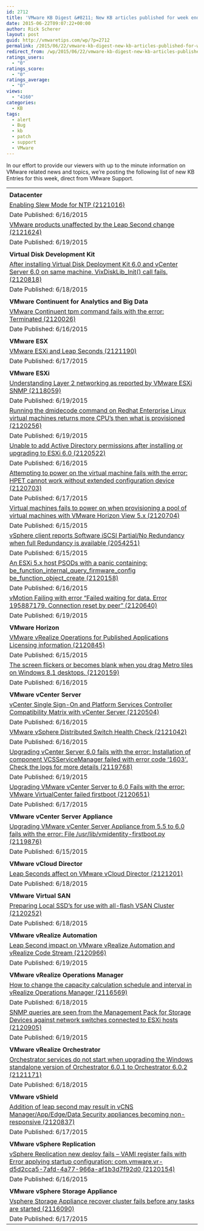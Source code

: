 ```yaml
---
id: 2712
title: 'VMware KB Digest &#8211; New KB articles published for week ending 6/20/15'
date: 2015-06-22T09:07:22+00:00
author: Rick Scherer
layout: post
guid: http://vmwaretips.com/wp/?p=2712
permalink: /2015/06/22/vmware-kb-digest-new-kb-articles-published-for-week-ending-62015/
redirect_from: /wp/2015/06/22/vmware-kb-digest-new-kb-articles-published-for-week-ending-62015/
ratings_users:
  - "0"
ratings_score:
  - "0"
ratings_average:
  - "0"
views:
  - "4160"
categories:
  - KB
tags:
  - alert
  - Bug
  - kb
  - patch
  - support
  - VMware
---
```

In our effort to provide our viewers with up to the minute information on VMware related news and topics, we&#8217;re posting the following list of new KB Entries for this week, direct from VMware Support.



<table border="0" cellspacing="0" cellpadding="0">
  <tr>
    <td valign="bottom" width="727">
    </td>
  </tr>
  
  <tr>
    <td valign="top" width="727">
      <strong>Datacenter</strong>
    </td>
  </tr>
  
  <tr>
    <td valign="top" width="727">
      <a href="http://vmw.re/1GvmQBw">Enabling Slew Mode for NTP (2121016)</a>
    </td>
  </tr>
  
  <tr>
    <td valign="top" width="727">
      Date Published: 6/16/2015
    </td>
  </tr>
  
  <tr>
    <td valign="top" width="727">
      <a href="http://vmw.re/1GvmQRM">VMware products unaffected by the Leap Second change (2121624)</a>
    </td>
  </tr>
  
  <tr>
    <td valign="top" width="727">
      Date Published: 6/19/2015
    </td>
  </tr>
  
  <tr>
    <td valign="top" width="727">
    </td>
  </tr>
  
  <tr>
    <td valign="top" width="727">
      <strong>Virtual Disk Development Kit</strong>
    </td>
  </tr>
  
  <tr>
    <td valign="top" width="727">
      <a href="http://vmw.re/1H981ep">After installing Virtual Disk Deployment Kit 6.0 and vCenter Server 6.0 on same machine, VixDiskLib_Init() call fails. (2120818)</a>
    </td>
  </tr>
  
  <tr>
    <td valign="top" width="727">
      Date Published: 6/18/2015
    </td>
  </tr>
  
  <tr>
    <td valign="top" width="727">
    </td>
  </tr>
  
  <tr>
    <td valign="top" width="727">
      <strong>VMware Continuent for Analytics and Big Data</strong>
    </td>
  </tr>
  
  <tr>
    <td valign="top" width="727">
      <a href="http://vmw.re/1H983CU">VMware Continuent tpm command fails with the error: Terminated (2120026)</a>
    </td>
  </tr>
  
  <tr>
    <td valign="top" width="727">
      Date Published: 6/16/2015
    </td>
  </tr>
  
  <tr>
    <td valign="top" width="727">
    </td>
  </tr>
  
  <tr>
    <td valign="top" width="727">
      <strong>VMware ESX</strong>
    </td>
  </tr>
  
  <tr>
    <td valign="top" width="727">
      <a href="http://vmw.re/1GvmOJC">VMware ESXi and Leap Seconds (2121190)</a>
    </td>
  </tr>
  
  <tr>
    <td valign="top" width="727">
      Date Published: 6/17/2015
    </td>
  </tr>
  
  <tr>
    <td valign="top" width="727">
    </td>
  </tr>
  
  <tr>
    <td valign="top" width="727">
      <strong>VMware ESXi</strong>
    </td>
  </tr>
  
  <tr>
    <td valign="top" width="727">
      <a href="http://vmw.re/1GvmOJE">Understanding Layer 2 networking as reported by VMware ESXi SNMP (2118059)</a>
    </td>
  </tr>
  
  <tr>
    <td valign="top" width="727">
      Date Published: 6/19/2015
    </td>
  </tr>
  
  <tr>
    <td valign="top" width="727">
      <a href="http://vmw.re/1GvmOJG">Running the dmidecode command on Redhat Enterprise Linux virtual machines returns more CPU&#8217;s then what is provisioned (2120256)</a>
    </td>
  </tr>
  
  <tr>
    <td valign="top" width="727">
      Date Published: 6/19/2015
    </td>
  </tr>
  
  <tr>
    <td valign="top" width="727">
      <a href="http://vmw.re/1H983CX">Unable to add Active Directory permissions after installing or upgrading to ESXi 6.0 (2120522)</a>
    </td>
  </tr>
  
  <tr>
    <td valign="top" width="727">
      Date Published: 6/16/2015
    </td>
  </tr>
  
  <tr>
    <td valign="top" width="727">
      <a href="http://vmw.re/1GvmQRT">Attempting to power on the virtual machine fails with the error: HPET cannot work without extended configuration device (2120703)</a>
    </td>
  </tr>
  
  <tr>
    <td valign="top" width="727">
      Date Published: 6/17/2015
    </td>
  </tr>
  
  <tr>
    <td valign="top" width="727">
      <a href="http://vmw.re/1H983CZ">Virtual machines fails to power on when provisioning a pool of virtual machines with VMware Horizon View 5.x (2120704)</a>
    </td>
  </tr>
  
  <tr>
    <td valign="top" width="727">
      Date Published: 6/15/2015
    </td>
  </tr>
  
  <tr>
    <td valign="top" width="727">
      <a href="http://vmw.re/1H983D1">vSphere client reports Software iSCSI Partial/No Redundancy when full Redundancy is available (2054251)</a>
    </td>
  </tr>
  
  <tr>
    <td valign="top" width="727">
      Date Published: 6/15/2015
    </td>
  </tr>
  
  <tr>
    <td valign="top" width="727">
      <a href="http://vmw.re/1GvmQRV">An ESXi 5.x host PSODs with a panic containing: be_function_internal_query_firmware_config be_function_object_create (2120158)</a>
    </td>
  </tr>
  
  <tr>
    <td valign="top" width="727">
      Date Published: 6/16/2015
    </td>
  </tr>
  
  <tr>
    <td valign="top" width="727">
      <a href="http://vmw.re/1GvmOJL">vMotion Failing with error &#8220;Failed waiting for data. Error 195887179. Connection reset by peer&#8221; (2120640)</a>
    </td>
  </tr>
  
  <tr>
    <td valign="top" width="727">
      Date Published: 6/19/2015
    </td>
  </tr>
  
  <tr>
    <td valign="top" width="727">
    </td>
  </tr>
  
  <tr>
    <td valign="top" width="727">
      <strong>VMware Horizon </strong>
    </td>
  </tr>
  
  <tr>
    <td valign="top" width="727">
      <a href="http://vmw.re/1H983D9">VMware vRealize Operations for Published Applications Licensing information (2120845)</a>
    </td>
  </tr>
  
  <tr>
    <td valign="top" width="727">
      Date Published: 6/15/2015
    </td>
  </tr>
  
  <tr>
    <td valign="top" width="727">
      <a href="http://vmw.re/1H981ev">The screen flickers or becomes blank when you drag Metro tiles on Windows 8.1 desktops. (2120159)</a>
    </td>
  </tr>
  
  <tr>
    <td valign="top" width="727">
      Date Published: 6/16/2015
    </td>
  </tr>
  
  <tr>
    <td valign="top" width="727">
    </td>
  </tr>
  
  <tr>
    <td valign="top" width="727">
      <strong>VMware vCenter Server</strong>
    </td>
  </tr>
  
  <tr>
    <td valign="top" width="727">
      <a href="http://vmw.re/1H981uJ">vCenter Single Sign-On and Platform Services Controller Compatibility Matrix with vCenter Server (2120504)</a>
    </td>
  </tr>
  
  <tr>
    <td valign="top" width="727">
      Date Published: 6/16/2015
    </td>
  </tr>
  
  <tr>
    <td valign="top" width="727">
      <a href="http://vmw.re/1GvmOJR">VMware vSphere Distributed Switch Health Check (2121042)</a>
    </td>
  </tr>
  
  <tr>
    <td valign="top" width="727">
      Date Published: 6/16/2015
    </td>
  </tr>
  
  <tr>
    <td valign="top" width="727">
      <a href="http://vmw.re/1H981uL">Upgrading vCenter Server 6.0 fails with the error: Installation of component VCSServiceManager failed with error code &#8216;1603&#8217;. Check the logs for more details (2119768)</a>
    </td>
  </tr>
  
  <tr>
    <td valign="top" width="727">
      Date Published: 6/19/2015
    </td>
  </tr>
  
  <tr>
    <td valign="top" width="727">
      <a href="http://vmw.re/1GvmQRZ">Upgrading VMware vCenter Server to 6.0 Fails with the error: VMware VirtualCenter failed firstboot (2120651)</a>
    </td>
  </tr>
  
  <tr>
    <td valign="top" width="727">
      Date Published: 6/17/2015
    </td>
  </tr>
  
  <tr>
    <td valign="top" width="727">
    </td>
  </tr>
  
  <tr>
    <td valign="top" width="727">
      <strong>VMware vCenter Server Appliance </strong>
    </td>
  </tr>
  
  <tr>
    <td valign="top" width="727">
      <a href="http://vmw.re/1H981uP">Upgrading VMware vCenter Server Appliance from 5.5 to 6.0 fails with the error: File /usr/lib/vmidentity-firstboot.py (2119876)</a>
    </td>
  </tr>
  
  <tr>
    <td valign="top" width="727">
      Date Published: 6/15/2015
    </td>
  </tr>
  
  <tr>
    <td valign="top" width="727">
    </td>
  </tr>
  
  <tr>
    <td valign="top" width="727">
      <strong>VMware vCloud Director</strong>
    </td>
  </tr>
  
  <tr>
    <td valign="top" width="727">
      <a href="http://vmw.re/1GvmQS1">Leap Seconds affect on VMware vCloud Director (2121201)</a>
    </td>
  </tr>
  
  <tr>
    <td valign="top" width="727">
      Date Published: 6/18/2015
    </td>
  </tr>
  
  <tr>
    <td valign="top" width="727">
    </td>
  </tr>
  
  <tr>
    <td valign="top" width="727">
      <strong>VMware Virtual SAN</strong>
    </td>
  </tr>
  
  <tr>
    <td valign="top" width="727">
      <a href="http://vmw.re/1GvmOJT">Preparing Local SSD&#8217;s for use with all-flash VSAN Cluster (2120252)</a>
    </td>
  </tr>
  
  <tr>
    <td valign="top" width="727">
      Date Published: 6/18/2015
    </td>
  </tr>
  
  <tr>
    <td valign="top" width="727">
    </td>
  </tr>
  
  <tr>
    <td valign="top" width="727">
      <strong>VMware vRealize Automation</strong>
    </td>
  </tr>
  
  <tr>
    <td valign="top" width="727">
      <a href="http://vmw.re/1H983Tr">Leap Second impact on VMware vRealize Automation and vRealize Code Stream (2120966)</a>
    </td>
  </tr>
  
  <tr>
    <td valign="top" width="727">
      Date Published: 6/19/2015
    </td>
  </tr>
  
  <tr>
    <td valign="top" width="727">
    </td>
  </tr>
  
  <tr>
    <td valign="top" width="727">
      <strong>VMware vRealize Operations Manager</strong>
    </td>
  </tr>
  
  <tr>
    <td valign="top" width="727">
      <a href="http://vmw.re/1GvmQS3">How to change the capacity calculation schedule and interval in vRealize Operations Manager (2116569)</a>
    </td>
  </tr>
  
  <tr>
    <td valign="top" width="727">
      Date Published: 6/18/2015
    </td>
  </tr>
  
  <tr>
    <td valign="top" width="727">
      <a href="http://vmw.re/1GvmOJV">SNMP queries are seen from the Management Pack for Storage Devices against network switches connected to ESXi hosts (2120905)</a>
    </td>
  </tr>
  
  <tr>
    <td valign="top" width="727">
      Date Published: 6/19/2015
    </td>
  </tr>
  
  <tr>
    <td valign="top" width="727">
    </td>
  </tr>
  
  <tr>
    <td valign="top" width="727">
      <strong>VMware vRealize Orchestrator </strong>
    </td>
  </tr>
  
  <tr>
    <td valign="top" width="727">
      <a href="http://vmw.re/1H983Tt">Orchestrator services do not start when upgrading the Windows standalone version of Orchestrator 6.0.1 to Orchestrator 6.0.2 (2121171)</a>
    </td>
  </tr>
  
  <tr>
    <td valign="top" width="727">
      Date Published: 6/18/2015
    </td>
  </tr>
  
  <tr>
    <td valign="top" width="727">
    </td>
  </tr>
  
  <tr>
    <td valign="top" width="727">
      <strong>VMware vShield </strong>
    </td>
  </tr>
  
  <tr>
    <td valign="top" width="727">
      <a href="http://vmw.re/1H981uV">Addition of leap second may result in vCNS Manager/App/Edge/Data Security appliances becoming non-responsive (2120837)</a>
    </td>
  </tr>
  
  <tr>
    <td valign="top" width="727">
      Date Published: 6/17/2015
    </td>
  </tr>
  
  <tr>
    <td valign="top" width="727">
    </td>
  </tr>
  
  <tr>
    <td valign="top" width="727">
      <strong>VMware vSphere Replication</strong>
    </td>
  </tr>
  
  <tr>
    <td valign="top" width="727">
      <a href="http://vmw.re/1GvmP0b">vSphere Replication new deploy fails &#8211; VAMI register fails with Error applying startup configuration: com.vmware.vr-d5d2cca5-7afd-4a77-966a-af1b3d7f92d0 (2120154)</a>
    </td>
  </tr>
  
  <tr>
    <td valign="top" width="727">
      Date Published: 6/16/2015
    </td>
  </tr>
  
  <tr>
    <td valign="top" width="727">
    </td>
  </tr>
  
  <tr>
    <td valign="top" width="727">
      <strong>VMware vSphere Storage Appliance</strong>
    </td>
  </tr>
  
  <tr>
    <td valign="top" width="727">
      <a href="http://vmw.re/1GvmR8l">Vsphere Storage Appliance recover cluster fails before any tasks are started (2116090)</a>
    </td>
  </tr>
  
  <tr>
    <td valign="top" width="727">
      Date Published: 6/17/2015
    </td>
  </tr>
</table>

<div class="feedflare">
</div>